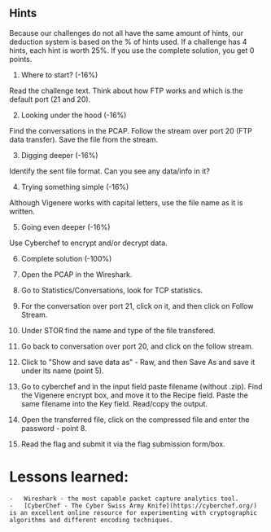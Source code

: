 ## Hints
Because our challenges do not all have the same amount of hints, our deduction system is based on the % of hints used. If a challenge has 4 hints, each hint is worth 25%. If you use the complete solution, you get 0 points.

1. Where to start? (-16%)

Read the challenge text. Think about how FTP works and which is the default port (21 and 20).

2. Looking under the hood (-16%)

Find the conversations in the PCAP. Follow the stream over port 20 (FTP data transfer). Save the file from the stream.

3. Digging deeper (-16%)

Identify the sent file format. Can you see any data/info in it?

4. Trying something simple (-16%)

Although Vigenere works with capital letters, use the file name as it is written.

5. Going even deeper (-16%)

Use Cyberchef to encrypt and/or decrypt data.

6. Complete solution (-100%)

1. Open the PCAP in the Wireshark.
2. Go to Statistics/Conversations, look for TCP statistics.
3. For the conversation over port 21, click on it, and then click on Follow Stream.
4. Under STOR find the name and type of the file transfered.
5. Go back to conversation over port 20, and click on the follow stream.
6. Click to "Show and save data as" - Raw, and then Save As and save it under its name (point 5).
7. Go to cyberchef and in the input field paste filename (without .zip). Find the Vigenere encrypt box, and move it to the Recipe field. Paste the same filename into the Key field. Read/copy the output.
8. Open the transferred file, click on the compressed file and enter the password - point 8.
9. Read the flag and submit it via the flag submission form/box.
# Lessons learned:

    -   Wireshark - the most capable packet capture analytics tool.
    -   [CyberChef - The Cyber Swiss Army Knife](https://cyberchef.org/) is an excellent online resource for experimenting with cryptographic algorithms and different encoding techniques.